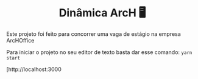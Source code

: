 <h1 align="center">Dinâmica ArcH 🖥</h1>

<p>Este projeto foi feito para concorrer uma vaga de estágio na empresa ArcHOffice</p>

Para iniciar o projeto no seu editor de texto basta dar esse comando:
`yarn start`

[http://localhost:3000

